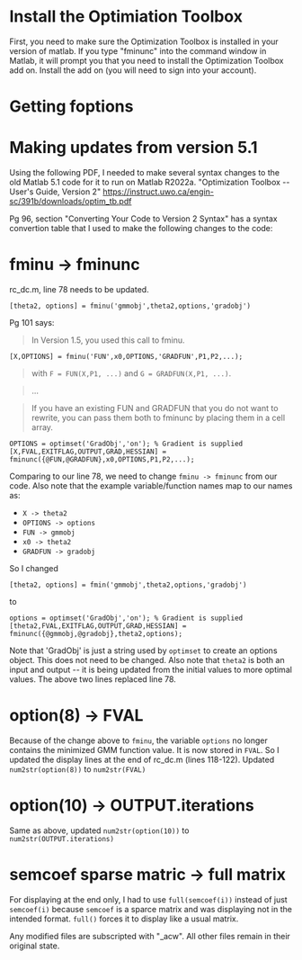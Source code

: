 # Install the Optimiation Toolbox
First, you need to make sure the Optimization Toolbox is installed in your version of matlab. If you type "fminunc" into the command window in Matlab, it will prompt you that you need to install the Optimization Toolbox add on. Install the add on (you will need to sign into your account).

# Getting foptions



# Making updates from version 5.1
Using the following PDF, I needed to make several syntax changes to the old Matlab 5.1 code for it to run on Matlab R2022a.
"Optimization Toolbox -- User's Guide, Version 2"
https://instruct.uwo.ca/engin-sc/391b/downloads/optim_tb.pdf

Pg 96, section "Converting Your Code to Version 2 Syntax" has a syntax convertion table that I used to make the following changes to the code:

# fminu -> fminunc
rc_dc.m, line 78 needs to be updated.
```
[theta2, options] = fminu('gmmobj',theta2,options,'gradobj')
```

Pg 101 says:
> In Version 1.5, you used this call to fminu.
```
[X,OPTIONS] = fminu('FUN',x0,OPTIONS,'GRADFUN',P1,P2,...);
```
> with `F = FUN(X,P1, ...)` and `G = GRADFUN(X,P1, ...)`.

> ...

> If you have an existing FUN and GRADFUN that you do not want to rewrite, you can pass them both to fminunc by placing them in a cell array.
```
OPTIONS = optimset('GradObj','on'); % Gradient is supplied
[X,FVAL,EXITFLAG,OUTPUT,GRAD,HESSIAN] = fminunc({@FUN,@GRADFUN},x0,OPTIONS,P1,P2,...);
```

Comparing to our line 78, we need to change `fminu -> fminunc` from our code. Also note that the example variable/function names map to our names as:
- `X -> theta2`
- `OPTIONS -> options`
- `FUN -> gmmobj`
- `x0 -> theta2`
- `GRADFUN -> gradobj`


So I changed
```
[theta2, options] = fmin('gmmobj',theta2,options,'gradobj')
```
to
```
options = optimset('GradObj','on'); % Gradient is supplied
[theta2,FVAL,EXITFLAG,OUTPUT,GRAD,HESSIAN] = fminunc({@gmmobj,@gradobj},theta2,options);
```
Note that 'GradObj' is just a string used by `optimset` to create an options object. This does not need to be changed. Also note that `theta2` is both an input and output -- it is being updated from the initial values to more optimal values. The above two lines replaced line 78.





# option(8) -> FVAL
Because of the change above to `fminu`, the variable `options` no longer contains the minimized GMM function value. It is now stored in `FVAL`. So I updated the display lines at the end of rc_dc.m (lines 118-122). Updated `num2str(option(8))` to `num2str(FVAL)`





# option(10) -> OUTPUT.iterations
Same as above, updated `num2str(option(10))` to `num2str(OUTPUT.iterations)`





# semcoef sparse matric -> full matrix
For displaying at the end only, I had to use `full(semcoef(i))` instead of just `semcoef(i)` because `semcoef` is a sparce matrix and was displaying not in the intended format. `full()` forces it to display like a usual matrix.




Any modified files are subscripted with "_acw". All other files remain in their original state.